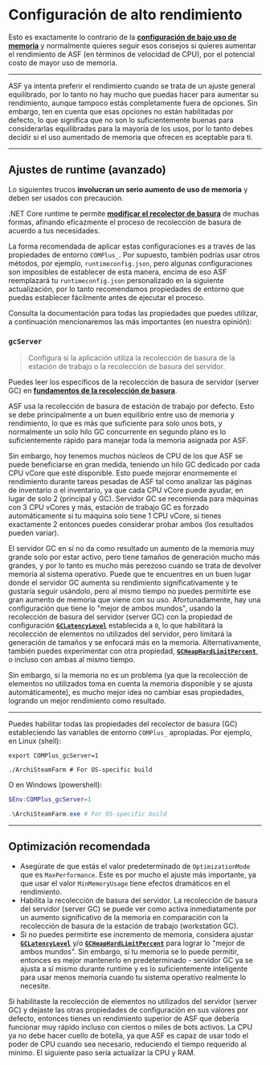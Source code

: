 # Configuración de alto rendimiento

Esto es exactamente lo contrario de la **[configuración de bajo uso de memoria](https://github.com/JustArchiNET/ArchiSteamFarm/wiki/Low-memory-setup-es-es)** y normalmente quieres seguir esos consejos si quieres aumentar el rendimiento de ASF (en términos de velocidad de CPU), por el potencial costo de mayor uso de memoria.

* * *

ASF ya intenta preferir el rendimiento cuando se trata de un ajuste general equilibrado, por lo tanto no hay mucho que puedas hacer para aumentar su rendimiento, aunque tampoco estás completamente fuera de opciones. Sin embargo, ten en cuenta que esas opciones no están habilitadas por defecto, lo que significa que no son lo suficientemente buenas para considerarlas equilibradas para la mayoría de los usos, por lo tanto debes decidir si el uso aumentado de memoria que ofrecen es aceptable para ti.

* * *

## Ajustes de runtime (avanzado)

Lo siguientes trucos **involucran un serio aumento de uso de memoria** y deben ser usados con precaución.

.NET Core runtime te permite **[modificar el recolector de basura](https://docs.microsoft.com/dotnet/core/run-time-config/garbage-collector)** de muchas formas, afinando eficazmente el proceso de recolección de basura de acuerdo a tus necesidades.

La forma recomendada de aplicar estas configuraciones es a través de las propiedades de entorno `COMPlus_`. Por supuesto, también podrías usar otros métodos, por ejemplo, `runtimeconfig.json`, pero algunas configuraciones son imposibles de establecer de esta manera, encima de eso ASF reemplazará tu `runtimeconfig.json` personalizado en la siguiente actualización, por lo tanto recomendamos propiedades de entorno que puedas establecer fácilmente antes de ejecutar el proceso.

Consulta la documentación para todas las propiedades que puedes utilizar, a continuación mencionaremos las más importantes (en nuestra opinión):

### `gcServer`

> Configura si la aplicación utiliza la recolección de basura de la estación de trabajo o la recolección de basura del servidor.

Puedes leer los específicos de la recolección de basura de servidor (server GC) en **[fundamentos de la recolección de basura](https://docs.microsoft.com/dotnet/standard/garbage-collection/fundamentals)**.

ASF usa la recolección de basura de estación de trabajo por defecto. Esto se debe principalmente a un buen equilibrio entre uso de memoria y rendimiento, lo que es más que suficiente para solo unos bots, y normalmente un solo hilo GC concurrente en segundo plano es lo suficientemente rápido para manejar toda la memoria asignada por ASF.

Sin embargo, hoy tenemos muchos núcleos de CPU de los que ASF se puede beneficiarse en gran medida, teniendo un hilo GC dedicado por cada CPU vCore que esté disponible. Esto puede mejorar enormemente el rendimiento durante tareas pesadas de ASF tal como analizar las páginas de inventario o el inventario, ya que cada CPU vCore puede ayudar, en lugar de solo 2 (principal y GC). Servidor GC se recomienda para máquinas con 3 CPU vCores y más, estación de trabajo GC es forzado automáticamente si tu máquina solo tiene 1 CPU vCore, si tienes exactamente 2 entonces puedes considerar probar ambos (los resultados pueden variar).

El servidor GC en sí no da como resultado un aumento de la memoria muy grande solo por estar activo, pero tiene tamaños de generación mucho más grandes, y por lo tanto es mucho más perezoso cuando se trata de devolver memoria al sistema operativo. Puede que te encuentres en un buen lugar donde el servidor GC aumenta su rendimiento significativamente y te gustaría seguir usándolo, pero al mismo tiempo no puedes permitirte ese gran aumento de memoria que viene con su uso. Afortunadamente, hay una configuración que tiene lo "mejor de ambos mundos", usando la recolección de basura del servidor (server GC) con la propiedad de configuración **[`GCLatencyLevel`](https://github.com/JustArchiNET/ArchiSteamFarm/wiki/Low-memory-setup-es-es#gclatencylevel)** establecida a `0`, lo que habilitará la recolección de elementos no utilizados del servidor, pero limitará la generación de tamaños y se enfocará más en la memoria. Alternativamente, también puedes experimentar con otra propiedad, **[`GCHeapHardLimitPercent`](https://github.com/JustArchiNET/ArchiSteamFarm/wiki/Low-memory-setup-es-es#gcheaphardlimitpercent)**, o incluso con ambas al mismo tiempo.

Sin embargo, si la memoria no es un problema (ya que la recolección de elementos no utilizados toma en cuenta la memoria disponible y se ajusta automáticamente), es mucho mejor idea no cambiar esas propiedades, logrando un mejor rendimiento como resultado.

* * *

Puedes habilitar todas las propiedades del recolector de basura (GC) estableciendo las variables de entorno `COMPlus_` apropiadas. Por ejemplo, en Linux (shell):

```shell
export COMPlus_gcServer=1

./ArchiSteamFarm # For OS-specific build
```

O en Windows (powershell):

```powershell
$Env:COMPlus_gcServer=1

.\ArchiSteamFarm.exe # For OS-specific build
```

* * *

## Optimización recomendada

- Asegúrate de que estás el valor predeterminado de `OptimizationMode` que es `MaxPerformance`. Este es por mucho el ajuste más importante, ya que usar el valor `MinMemoryUsage` tiene efectos dramáticos en el rendimiento.
- Habilita la recolección de basura del servidor. La recolección de basura del servidor (server GC) se puede ver como activa inmediatamente por un aumento significativo de la memoria en comparación con la recolección de basura de la estación de trabajo (workstation GC).
- Si no puedes permitirte ese incremento de memoria, considera ajustar **[`GCLatencyLevel`](https://github.com/JustArchiNET/ArchiSteamFarm/wiki/Low-memory-setup#gclatencylevel)** y/o **[`GCHeapHardLimitPercent`](https://github.com/JustArchiNET/ArchiSteamFarm/wiki/Low-memory-setup#gcheaphardlimitpercent)** para lograr lo "mejor de ambos mundos". Sin embargo, si tu memoria se lo puede permitir, entonces es mejor mantenerlo en predeterminado - servidor GC ya se ajusta a sí mismo durante runtime y es lo suficientemente inteligente para usar menos memoria cuando tu sistema operativo realmente lo necesite.

Si habilitaste la recolección de elementos no utilizados del servidor (server GC) y dejaste las otras propiedades de configuración en sus valores por defecto, entonces tienes un rendimiento superior de ASF que debería funcionar muy rápido incluso con cientos o miles de bots activos. La CPU ya no debe hacer cuello de botella, ya que ASF es capaz de usar todo el poder de CPU cuando sea necesario, reduciendo el tiempo requerido al mínimo. El siguiente paso sería actualizar la CPU y RAM.